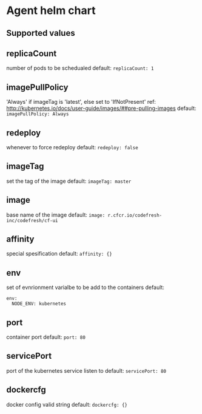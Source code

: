 # Agent helm chart

## Supported values

## replicaCount
number of pods to be schedualed
default: `replicaCount: 1`

## imagePullPolicy
'Always' if imageTag is 'latest', else set to 'IfNotPresent' ref: http://kubernetes.io/docs/user-guide/images/##pre-pulling-images
default: `imagePullPolicy: Always`

## redeploy
whenever to force redeploy
default: `redeploy: false`

## imageTag
set the tag of the image
default: `imageTag: master`

## image
base name of the image
default: `image: r.cfcr.io/codefresh-inc/codefresh/cf-ui`

## affinity
special spesification
default: `affinity: {}`

## env
set of evnrionment varialbe to be add to the containers
default:
```
env:
  NODE_ENV: kubernetes
```

## port
container port
default: `port: 80` 

## servicePort
port of the kubernetes service listen to
default: `servicePort: 80`

## dockercfg
docker config valid string
default: `dockercfg: {}`

